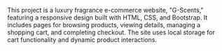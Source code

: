 This project is a luxury fragrance e-commerce website, "G-Scents," featuring a responsive design built with HTML, CSS, and Bootstrap. It includes pages for browsing products, viewing details, managing a shopping cart, and completing checkout. The site uses local storage for cart functionality and dynamic product interactions. 
